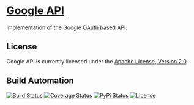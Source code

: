 # [Google API](http://google-api.hive.pt)

Implementation of the Google OAuth based API.

## License

Google API is currently licensed under the [Apache License, Version 2.0](http://www.apache.org/licenses/).

## Build Automation

[![Build Status](https://app.travis-ci.com/hivesolutions/google-api.svg?branch=master)](https://travis-ci.com/github/hivesolutions/google-api)
[![Coverage Status](https://coveralls.io/repos/hivesolutions/google-api/badge.svg?branch=master)](https://coveralls.io/r/hivesolutions/google-api?branch=master)
[![PyPi Status](https://img.shields.io/pypi/v/google-api.svg)](https://pypi.python.org/pypi/google-api)
[![License](https://img.shields.io/badge/license-Apache%202.0-blue.svg)](https://www.apache.org/licenses/)
